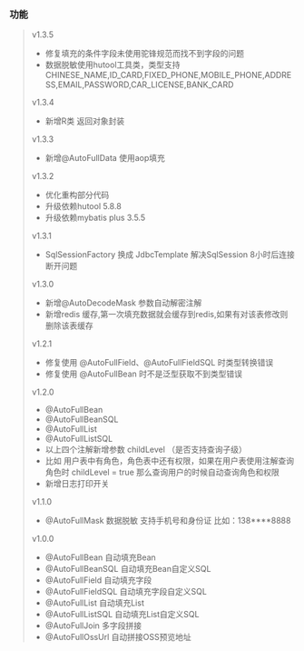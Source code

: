 ### 功能
>
> v1.3.5
>- 修复填充的条件字段未使用驼锋规范而找不到字段的问题
>- 数据脱敏使用hutool工具类，类型支持 CHINESE_NAME,ID_CARD,FIXED_PHONE,MOBILE_PHONE,ADDRESS,EMAIL,PASSWORD,CAR_LICENSE,BANK_CARD
>
>
> v1.3.4
>- 新增R类 返回对象封装
>
> v1.3.3
>- 新增@AutoFullData 使用aop填充
>
> v1.3.2
>- 优化重构部分代码
>- 升级依赖hutool 5.8.8
>- 升级依赖mybatis plus 3.5.5
>
> v1.3.1
>- SqlSessionFactory 换成 JdbcTemplate 解决SqlSession 8小时后连接断开问题
>
> v1.3.0
>- 新增@AutoDecodeMask 参数自动解密注解
>- 新增redis 缓存,第一次填充数据就会缓存到redis,如果有对该表修改则删除该表缓存
>
> v1.2.1
>- 修复使用 @AutoFullField、@AutoFullFieldSQL 时类型转换错误
>- 修复使用 @AutoFullBean 时不是泛型获取不到类型错误
>
> v1.2.0
>- @AutoFullBean
>- @AutoFullBeanSQL
>- @AutoFullList
>- @AutoFullListSQL
>- 以上四个注解新增参数 childLevel （是否支持查询子级）
>- 比如 用户表中有角色，角色表中还有权限，如果在用户表使用注解查询角色时 childLevel = true 那么查询用户的时候自动查询角色和权限
>- 新增日志打印开关
>
> v1.1.0
> - @AutoFullMask 数据脱敏 支持手机号和身份证 比如：138****8888
>
> v1.0.0
>- @AutoFullBean  自动填充Bean
>- @AutoFullBeanSQL  自动填充Bean自定义SQL
>- @AutoFullField  自动填充字段
>- @AutoFullFieldSQL  自动填充字段自定义SQL
>- @AutoFullList  自动填充List
>- @AutoFullListSQL  自动填充List自定义SQL
>- @AutoFullJoin  多字段拼接
>- @AutoFullOssUrl  自动拼接OSS预览地址


